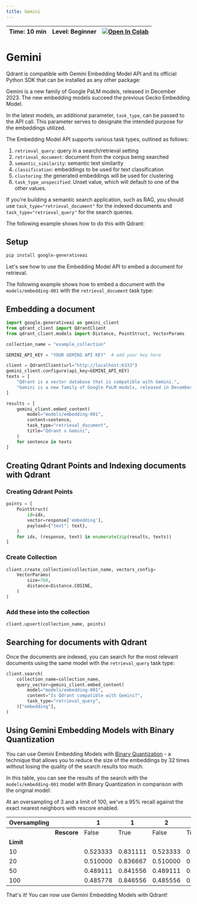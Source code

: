 ```yaml
---
title: Gemini
---
```


| Time: 10 min | Level: Beginner | [![Open In Colab](https://colab.research.google.com/assets/colab-badge.svg)](https://githubtocolab.com/qdrant/examples/blob/gemini-getting-started/gemini-getting-started/gemini-getting-started.ipynb)   |
| --- | ----------- | ----------- |

# Gemini

Qdrant is compatible with Gemini Embedding Model API and its official Python SDK that can be installed as any other package:

Gemini is a new family of Google PaLM models, released in December 2023. The new embedding models succeed the previous Gecko Embedding Model. 

In the latest models, an additional parameter, `task_type`, can be passed to the API call. This parameter serves to designate the intended purpose for the embeddings utilized.

The Embedding Model API supports various task types, outlined as follows:

1. `retrieval_query`: query in a search/retrieval setting
2. `retrieval_document`: document from the corpus being searched
3. `semantic_similarity`: semantic text similarity
4. `classification`: embeddings to be used for text classification
5. `clustering`: the generated embeddings will be used for clustering
6. `task_type_unspecified`: Unset value, which will default to one of the other values.


If you're building a semantic search application, such as RAG, you should use `task_type="retrieval_document"` for the indexed documents and `task_type="retrieval_query"` for the search queries. 

The following example shows how to do this with Qdrant:

## Setup

```bash
pip install google-generativeai
```

Let's see how to use the Embedding Model API to embed a document for retrieval. 

The following example shows how to embed a document with the `models/embedding-001` with the `retrieval_document` task type:

## Embedding a document

```python
import google.generativeai as gemini_client
from qdrant_client import QdrantClient
from qdrant_client.models import Distance, PointStruct, VectorParams

collection_name = "example_collection"

GEMINI_API_KEY = "YOUR GEMINI API KEY"  # add your key here

client = QdrantClient(url="http://localhost:6333")
gemini_client.configure(api_key=GEMINI_API_KEY)
texts = [
    "Qdrant is a vector database that is compatible with Gemini.",
    "Gemini is a new family of Google PaLM models, released in December 2023.",
]

results = [
    gemini_client.embed_content(
        model="models/embedding-001",
        content=sentence,
        task_type="retrieval_document",
        title="Qdrant x Gemini",
    )
    for sentence in texts
]
```

## Creating Qdrant Points and Indexing documents with Qdrant

### Creating Qdrant Points

```python
points = [
    PointStruct(
        id=idx,
        vector=response['embedding'],
        payload={"text": text},
    )
    for idx, (response, text) in enumerate(zip(results, texts))
]
```

### Create Collection

```python
client.create_collection(collection_name, vectors_config=
    VectorParams(
        size=768,
        distance=Distance.COSINE,
    )
)
```

### Add these into the collection

```python
client.upsert(collection_name, points)
```

## Searching for documents with Qdrant

Once the documents are indexed, you can search for the most relevant documents using the same model with the `retrieval_query` task type:

```python
client.search(
    collection_name=collection_name,
    query_vector=gemini_client.embed_content(
        model="models/embedding-001",
        content="Is Qdrant compatible with Gemini?",
        task_type="retrieval_query",
    )["embedding"],
)
```

## Using Gemini Embedding Models with Binary Quantization

You can use Gemini Embedding Models with [Binary Quantization](/articles/binary-quantization/) - a technique that allows you to reduce the size of the embeddings by 32 times without losing the quality of the search results too much. 

In this table, you can see the results of the search with the `models/embedding-001` model with Binary Quantization in comparison with the original model:

At an oversampling of 3 and a limit of 100, we've a 95% recall against the exact nearest neighbors with rescore enabled.

| Oversampling |         | 1        | 1        | 2        | 2        | 3        | 3        |
|--------------|---------|----------|----------|----------|----------|----------|----------|
|              | **Rescore** | False    | True     | False    | True     | False    | True     |
| **Limit**    |         |          |          |          |          |          |          |
| 10           |         | 0.523333 | 0.831111 | 0.523333 | 0.915556 | 0.523333 | 0.950000 |
| 20           |         | 0.510000 | 0.836667 | 0.510000 | 0.912222 | 0.510000 | 0.937778 |
| 50           |         | 0.489111 | 0.841556 | 0.489111 | 0.913333 | 0.488444 | 0.947111 |
| 100          |         | 0.485778 | 0.846556 | 0.485556 | 0.929000 | 0.486000 | **0.956333** |

That's it! You can now use Gemini Embedding Models with Qdrant!
